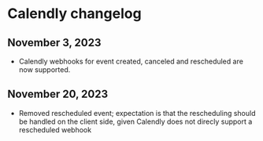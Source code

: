 # Calendly changelog

## November 3, 2023

- Calendly webhooks for event created, canceled and rescheduled are now supported.

## November 20, 2023

- Removed rescheduled event; expectation is that the rescheduling should be handled on the client side, given Calendly does not direcly support a rescheduled webhook
